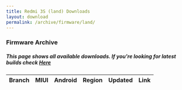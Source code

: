 ```yaml
---
title: Redmi 3S (land) Downloads
layout: download
permalink: /archive/firmware/land/
---
```


### Firmware Archive
##### This page shows all available downloads. If you're looking for latest builds check [Here](/firmware/land/)


<div class="table-responsive-md" style="margin-top: 25px;">
<table id="firmware" class="compact table table-striped table-hover table-sm">
    <thead class="thead-dark">
        <tr>
            <th>Branch</th>
            <th>MIUI</th>
            <th>Android</th>
            <th>Region</th>
            <th>Updated</th>
            <th>Link</th>
        </tr>
    </thead>
    <script>loadFirmwareDownloads('land', 'full')</script>
</table>
</div>
